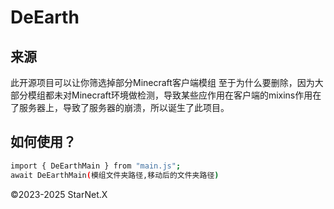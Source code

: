 # DeEarth
## 来源
此开源项目可以让你筛选掉部分Minecraft客户端模组
至于为什么要删除，因为大部分模组都未对Minecraft环境做检测，导致某些应作用在客户端的mixins作用在了服务器上，导致了服务器的崩溃，所以诞生了此项目。

## 如何使用？
```bash
import { DeEarthMain } from "main.js";
await DeEarthMain(模组文件夹路径,移动后的文件夹路径)
```
©2023-2025 StarNet.X

